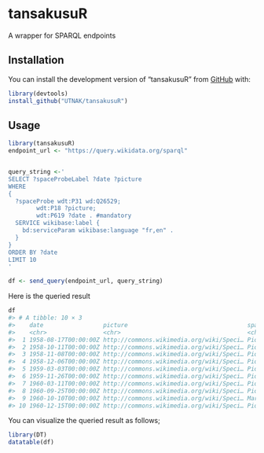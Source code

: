 
<!-- README.md is generated from README.Rmd. Please edit that file -->

# tansakusuR

A wrapper for SPARQL endpoints

## Installation

You can install the development version of “tansakusuR” from
[GitHub](https://github.com/UTNAK/tansakusuR) with:

``` r
library(devtools)
install_github("UTNAK/tansakusuR")
```

## Usage

``` r
library(tansakusuR)
endpoint_url <- "https://query.wikidata.org/sparql"


query_string <-'
SELECT ?spaceProbeLabel ?date ?picture
WHERE
{
  ?spaceProbe wdt:P31 wd:Q26529;
        wdt:P18 ?picture;
        wdt:P619 ?date . #mandatory
  SERVICE wikibase:label {
    bd:serviceParam wikibase:language "fr,en" .
  }
}
ORDER BY ?date
LIMIT 10
'

df <- send_query(endpoint_url, query_string)
```

Here is the queried result

``` r
df
#> # A tibble: 10 × 3
#>    date                 picture                                  spaceProbeLabel
#>    <chr>                <chr>                                    <chr>          
#>  1 1958-08-17T00:00:00Z http://commons.wikimedia.org/wiki/Speci… Pioneer 0      
#>  2 1958-10-11T00:00:00Z http://commons.wikimedia.org/wiki/Speci… Pioneer 1      
#>  3 1958-11-08T00:00:00Z http://commons.wikimedia.org/wiki/Speci… Pioneer 2      
#>  4 1958-12-06T00:00:00Z http://commons.wikimedia.org/wiki/Speci… Pioneer 3      
#>  5 1959-03-03T00:00:00Z http://commons.wikimedia.org/wiki/Speci… Pioneer 4      
#>  6 1959-11-26T00:00:00Z http://commons.wikimedia.org/wiki/Speci… Pioneer P-3    
#>  7 1960-03-11T00:00:00Z http://commons.wikimedia.org/wiki/Speci… Pioneer 5      
#>  8 1960-09-25T00:00:00Z http://commons.wikimedia.org/wiki/Speci… Pioneer P-30   
#>  9 1960-10-10T00:00:00Z http://commons.wikimedia.org/wiki/Speci… Mars 1M No.1   
#> 10 1960-12-15T00:00:00Z http://commons.wikimedia.org/wiki/Speci… Pioneer P-31
```

You can visualize the queried result as follows;

``` r
library(DT)
datatable(df)
```
